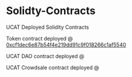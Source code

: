# Solidty-Contracts
UCAT Deployed Solidity Contracts

Token contract deployed @ <a href="https://etherscan.io/address/0xcf1dec6e87b54f4e219dd91c9f018266c1af5540">0xcf1dec6e87b54f4e219dd91c9f018266c1af5540</a>

UCAT DAO contract deployed @

UCAT Crowdsale contract deployed @ 
